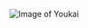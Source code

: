 ![Image of Youkai](https://upload.wikimedia.org/wikipedia/commons/thumb/3/3a/Mitsukuni_defying_the_skeleton_spectre_invoked_by_princess_Takiyasha.jpg/1920px-Mitsukuni_defying_the_skeleton_spectre_invoked_by_princess_Takiyasha.jpg)
